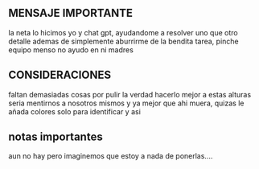## MENSAJE IMPORTANTE

la neta lo hicimos yo y chat gpt, ayudandome a resolver uno que otro detalle ademas de simplemente aburrirme de la bendita tarea, pinche equipo menso no ayudo en ni madres

## CONSIDERACIONES

faltan demasiadas cosas por pulir la verdad hacerlo mejor a estas alturas seria mentirnos a nosotros mismos y ya mejor que ahi muera, quizas le añada colores solo para identificar y asi 

## notas importantes

aun no hay pero imaginemos que estoy a nada de ponerlas....